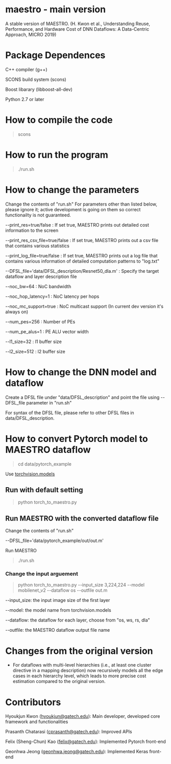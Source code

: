 # maestro - main version
A stable version of MAESTRO. (H. Kwon et al., Understanding Reuse, Performance, and Hardware Cost of DNN
Dataflows: A Data-Centric Approach, MICRO 2019)

# Package Dependences
C++ compiler (g++)

SCONS build system (scons)

Boost libarary (libboost-all-dev)

Python 2.7 or later

# How to compile the code
> scons

# How to run the program
> ./run.sh

# How to change the parameters
Change the contents of "run.sh" For parameters other than listed below, please ignore it; active development is going on them so correct functionailty is not guaranteed.

--print_res=true/false : If set true, MAESTRO prints out detailed cost information to the screen

--print_res_csv_file=true/false : If set true, MAESTRO prints out a csv file that contains various statistics

--print_log_file=true/false : If set true, MAESTRO prints out a log file that contains various information of detailed computation patterns to "log.txt"

--DFSL_file='data/DFSL_description/Resnet50_dla.m' : Specify the target dataflow and layer description file

--noc_bw=64 : NoC bandwidth

--noc_hop_latency=1 : NoC latency per hops

--noc_mc_support=true : NoC multicast support (In current dev version it's always on)

--num_pes=256 : Number of PEs

--num_pe_alus=1 : PE ALU vector width

--l1_size=32 : l1 buffer size

--l2_size=512 : l2 buffer size

# How to change the DNN model and dataflow
Create a DFSL file under "data/DFSL_description" and point the file using --DFSL_file parameter in "run.sh"

For syntax of the DFSL file, please refer to other DFSL files in data/DFSL_description.

# How to convert Pytorch model to MAESTRO dataflow
> cd data/pytorch_example

Use [torchvision.models](https://pytorch.org/docs/stable/torchvision/models.html)
## Run with default setting
> python torch_to_maestro.py
## Run MAESTRO with the converted dataflow file
Change the contents of "run.sh"

--DFSL_file='data/pytorch_example/out/out.m'

Run MAESTRO

> ./run.sh
### Change the input arguement
> python torch_to_maestro.py --input_size 3,224,224 --model mobilenet_v2 --dataflow os --outfile out.m 

--input_size: the input image size of the first layer

--model: the model name from torchvision.models

--dataflow: the dataflow for each layer, choose from "os, ws, rs, dla"

--outfile: the MAESTRO dataflow output file name

# Changes from the original version

- For dataflows with multi-level hierarchies (i.e., at least one cluster directive in a mapping description) now recursively models all the edge cases in each hierarchy level, which leads to more precise cost estimation compared to the original version.


# Contributors
Hyoukjun Kwon (hyoukjun@gatech.edu): Main developer, developed core framework and functionalities

Prasanth Chatarasi (cprasanth@gatech.edu): Improved APIs

Felix (Sheng-Chun) Kao (felix@gatech.edu): Implemented Pytorch front-end

Geonhwa Jeong (geonhwa.jeong@gatech.edu): Implemented Keras front-end
